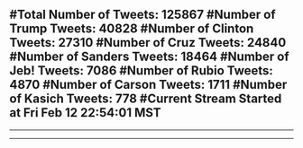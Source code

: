 #Total Number of Tweets: 125867 
#Number of Trump Tweets: 40828
#Number of Clinton Tweets: 27310
#Number of Cruz Tweets: 24840
#Number of Sanders Tweets: 18464
#Number of Jeb! Tweets: 7086
#Number of Rubio Tweets: 4870
#Number of Carson Tweets: 1711
#Number of Kasich Tweets: 778
#Current Stream Started at Fri Feb 12 22:54:01 MST
---
---
---
